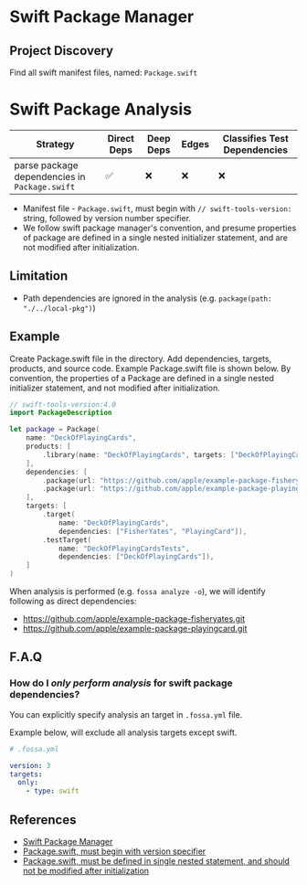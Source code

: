 # Swift Package Manager

## Project Discovery

Find all swift manifest files, named: `Package.swift`

# Swift Package Analysis

| Strategy                                      | Direct Deps        | Deep Deps | Edges | Classifies Test Dependencies |
| --------------------------------------------- | ------------------ | --------- | ----- | ---------------------------- |
| parse package dependencies in `Package.swift` | :white_check_mark: | :x:       | :x:   | :x:                          |

- Manifest file - `Package.swift`, must begin with `// swift-tools-version:` string, followed by version number specifier. 
- We follow swift package manager's convention, and presume properties of package are defined in a single nested initializer statement, and are not modified after initialization.

## Limitation

- Path dependencies are ignored in the analysis (e.g. `package(path: "./../local-pkg")`)

## Example 

Create Package.swift file in the directory. Add dependencies, targets, products, and source code. Example Package.swift file is shown below. By convention, the properties of a Package are defined in a single nested initializer statement, and not modified after initialization.

```swift
// swift-tools-version:4.0
import PackageDescription

let package = Package(
    name: "DeckOfPlayingCards",
    products: [
        .library(name: "DeckOfPlayingCards", targets: ["DeckOfPlayingCards"]),
    ],
    dependencies: [
        .package(url: "https://github.com/apple/example-package-fisheryates.git", from: "2.0.0"),
        .package(url: "https://github.com/apple/example-package-playingcard.git", from: "3.0.0"),
    ],
    targets: [
        .target(
            name: "DeckOfPlayingCards",
            dependencies: ["FisherYates", "PlayingCard"]),
        .testTarget(
            name: "DeckOfPlayingCardsTests",
            dependencies: ["DeckOfPlayingCards"]),
    ]
)
```

When analysis is performed (e.g. `fossa analyze -o`), we will identify following as direct dependencies:
- https://github.com/apple/example-package-fisheryates.git
- https://github.com/apple/example-package-playingcard.git

## F.A.Q

### How do I *only perform analysis* for swift package dependencies?

You can explicitly specify analysis an target in `.fossa.yml` file. 

Example below, will exclude all analysis targets except swift. 

```yaml
# .fossa.yml 

version: 3
targets:
  only:
    - type: swift
```

## References

- [Swift Package Manager](https://github.com/apple/swift-package-manager)
- [Package.swift, must begin with version specifier](https://github.com/apple/swift-package-manager/blob/main/Documentation/PackageDescription.md#about-the-swift-tools-version)
- [Package.swift, must be defined in single nested statement, and should not be modified after initialization](https://github.com/apple/swift-package-manager/blob/main/Documentation/PackageDescription.md#package)